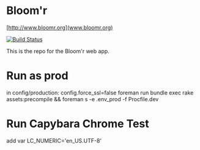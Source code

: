 Bloom'r
======

[http://www.bloomr.org](www.bloomr.org)

[![Build Status](https://travis-ci.org/bloomr/web.svg?branch=master)](https://travis-ci.org/bloomr/web)

This is the repo for the Bloom'r web app.

Run as prod
===========

in config/production: config.force_ssl=false
foreman run bundle exec rake assets:precompile && foreman s -e .env_prod -f Procfile.dev

Run Capybara Chrome Test
========================
add var
LC_NUMERIC='en_US.UTF-8'
